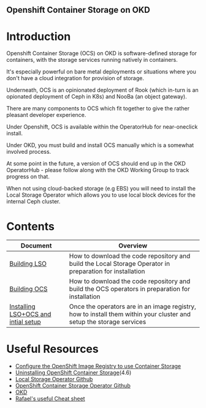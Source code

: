 Openshift Container Storage on OKD
---

# Introduction

Openshift Container Storage (OCS) on OKD is software-defined storage for containers, with the storage services running natively in containers.

It's especially powerful on bare metal deployments or situations where you don't have a cloud integration for provision of storage.

Underneath, OCS is an opinionated deployment of Rook (which in-turn is an opionated deployment of Ceph in K8s) and NooBa (an object gateway).

There are many components to OCS which fit together to give the rather pleasant developer experience.

Under Openshift, OCS is available within the OperatorHub for near-oneclick install.

Under OKD, you must build and install OCS manually which is a somewhat involved process.

At some point in the future, a version of OCS should end up in the OKD OperatorHub - please follow along with the OKD Working Group to track progress on that.

When not using cloud-backed storage (e.g EBS) you will need to install the Local Storage Operator which allows you to use local block devices for the internal Ceph cluster.

# Contents

| Document | Overview |
|-|-|
| [Building LSO](building-lso.md) | How to download the code repository and build the Local Storage Operator in preparation for installation |
| [Building OCS](building-ocs.md) | How to download the code repository and build the OCS operators in preparation for installation |
| [Installing LSO+OCS and intial setup](installing-ocs.md) | Once the operators are in an image registry, how to install them within your cluster and setup the storage services |


# Useful Resources
- [Configure the OpenShift Image Registry to use Container Storage](https://www.openshift.com/blog/configure-the-openshift-image-registry-backed-by-openshift-container-storage)
- [Uninstalling OpenShift Container Storage](https://access.redhat.com/documentation/en-us/red_hat_openshift_container_storage/4.6/html/deploying_and_managing_openshift_container_storage_using_ibm_power_systems/assembly_uninstalling-openshift-container-storage_ibm-power)(4.6)
- [Local Storage Operator Github](https://github.com/openshift/local-storage-operator)
- [OpenShift Container Storage Operator Github](https://github.com/openshift/ocs-operator)
- [OKD](https://www.okd.io/)
- [Rafael's useful Cheat sheet](https://gist.github.com/rafaeltuelho/111850b0db31106a4d12a186e1fbc53e)
